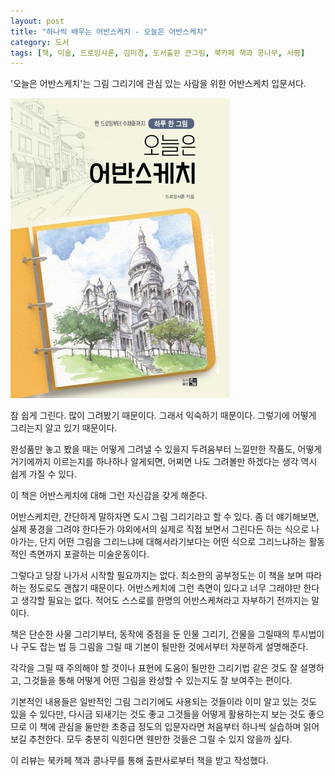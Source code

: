 ```yaml
---
layout: post
title: "하나씩 배우는 어반스케치 - 오늘은 어반스케치"
category: 도서
tags: [책, 미술, 드로잉샤론, 김미경, 도서출판 큰그림, 북카페 책과 콩나무, 서평]
---
```


'오늘은 어반스케치'는
그림 그리기에 관심 있는 사람을 위한 어반스케치 입문서다.

![표지](/images/todays-urban-sketch-book-h480.jpg)

참 쉽게 그린다.
많이 그려봤기 때문이다.
그래서 익숙하기 때문이다.
그렇기에 어떻게 그리는지 알고 있기 때문이다.

완성품만 놓고 봤을 때는 어떻게 그려낼 수 있을지 두려움부터 느낄만한 작품도,
어떻게 거기에까지 이르는지를 하나하나 알게되면,
어쩌면 나도 그려볼만 하겠다는 생각 역시 쉽게 가질 수 있다.

이 책은 어반스케치에 대해 그런 자신감을 갖게 해준다.

어반스케치란, 간단하게 말하자면 도시 그림 그리기라고 할 수 있다.
좀 더 얘기해보면,
실제 풍경을 그려야 한다든가 야외에서의 실제로 직접 보면서 그린다든 하는 식으로 나아가는,
단지 어떤 그림을 그리느냐에 대해서라기보다는
어떤 식으로 그리느냐하는 활동적인 측면까지 포괄하는 미술운동이다.

그렇다고 당장 나가서 시작할 필요까지는 없다.
최소한의 공부정도는 이 책을 보며 따라하는 정도로도 괜찮기 때문이다.
어반스케치에 그런 측면이 있다고 너무 그래야만 한다고 생각할 필요는 없다.
적어도 스스로를 한명의 어반스케쳐라고 자부하기 전까지는 말이다.

책은 단순한 사물 그리기부터,
동작에 중점을 둔 인물 그리기,
건물을 그릴때의 투시법이나 구도 잡는 법 등
그림을 그릴 때 기본이 될만한 것에서부터 차분하게 설명해준다.

각각을 그릴 때 주의해야 할 것이나
표현에 도움이 될만한 그리기법 같은 것도 잘 설명하고,
그것들을 통해 어떻게 어떤 그림을 완성할 수 있는지도 잘 보여주는 편이다.

기본적인 내용들은 일반적인 그림 그리기에도 사용되는 것들이라
이미 알고 있는 것도 있을 수 있다만,
다시금 되새기는 것도 좋고
그것들을 어떻게 활용하는지 보는 것도 좋으므로
이 책에 관심을 둘만한 초중급 정도의 입문자라면
처음부터 하나씩 실습하며 읽어보길 추천한다.
모두 충분히 익힌다면 웬만한 것들은 그릴 수 있지 않을까 싶다.



<div class="im im-info">
이 리뷰는 북카페 책과 콩나무를 통해 출판사로부터 책을 받고 작성했다.
</div>

